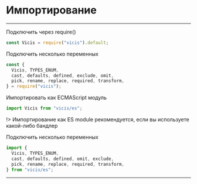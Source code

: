 # Импортирование

---

Подключить через require()

```js
const Vicis = require("vicis").default;
```

Подключить несколько переменных

```js
const {
  Vicis, TYPES_ENUM,
  cast, defaults, defined, exclude, omit,
  pick, rename, replace, required, transform,
} = require("vicis");
```

Импортировать как ECMAScript модуль

```js
import Vicis from "vicis/es";
```

!> Импортирование как ES module рекомендуется, если вы используете какой-либо бандлер

Подключить несколько переменных

```js
import {
  Vicis, TYPES_ENUM,
  cast, defaults, defined, omit, exclude,
  pick, rename, replace, required, transform,
} from "vicis/es";
```

---
